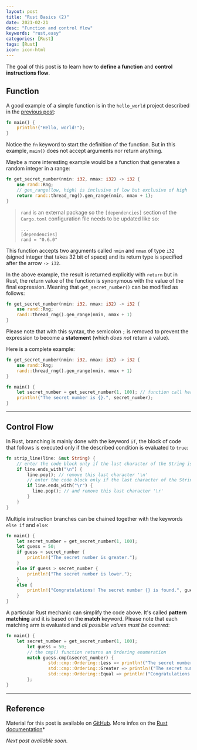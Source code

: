 ```yaml
---
layout: post
title: "Rust Basics (2)"
date: 2021-02-21
desc: "Function and control flow"
keywords: "rust,easy"
categories: [Rust]
tags: [Rust]
icon: icon-html
---
```


The goal of this post is to learn how to **define a function** and **control instructions flow**.

## Function

A good example of a simple function is in the `hello_world` project described in the [previous post](https://guillaumefavelier.github.io/rust/2021/02/13/rust_basics_1.html):

```rust
fn main() {
    println!("Hello, world!");
}
```

Notice the `fn` keyword to start the definition of the function. But in this example,
`main()` does not accept arguments nor return anything.

Maybe a more interesting example would be a function that generates a random integer
in a range:

```rust
fn get_secret_number(nmin: i32, nmax: i32) -> i32 {
    use rand::Rng;
    // gen_range(low, high) is inclusive of low but exclusive of high
    return rand::thread_rng().gen_range(nmin, nmax + 1);
}
```
> `rand` is an external package so the `[dependencies]` section of the `Cargo.toml` configuration file needs
> to be updated like so:
> ```
> ...
> [dependencies]
> rand = "0.6.0"
> ```

This function accepts two arguments called `nmin` and `nmax` of type `i32` (signed integer that takes 32 bit of space)
and its return type is specified after the arrow `-> i32`.

In the above example, the result is returned explicitly with `return` but in Rust, the return value of
the function is synonymous with the value of the final expression. Meaning that `get_secret_number()`
can be modified as follows:

```rust
fn get_secret_number(nmin: i32, nmax: i32) -> i32 {
    use rand::Rng;
    rand::thread_rng().gen_range(nmin, nmax + 1)
}
```

Please note that with this syntax, the semicolon `;` is removed to prevent the expression to become a 
**statement** (which *does not* return a value).

Here is a complete example:

```rust
fn get_secret_number(nmin: i32, nmax: i32) -> i32 {
    use rand::Rng;
    rand::thread_rng().gen_range(nmin, nmax + 1)
}

fn main() {
    let secret_number = get_secret_number(1, 100); // function call here!
    println!("The secret number is {}.", secret_number);
}
```
---

## Control Flow

In Rust, branching is mainly done with the keyword `if`, the block of code that follows
is executed only if the described condition is evaluated to `true`:

```rust
fn strip_line(line: &mut String) {
    // enter the code block only if the last character of the String is '\n'
    if line.ends_with("\n") {
        line.pop(); // remove this last character '\n'
        // enter the code block only if the last character of the String is '\r'
        if line.ends_with("\r") {
          line.pop(); // and remove this last character '\r'
        }
    }
}
```

Multiple instruction branches can be chained together with the keywords `else if` and `else`:

```rust
fn main() {
    let secret_number = get_secret_number(1, 100);
    let guess = 50;
    if guess < secret_number {
        println!("The secret number is greater.");
    }
    else if guess > secret_number {
        println!("The secret number is lower.");
    }
    else {
        println!("Congratulations! The secret number {} is found.", guess);
    }
}
```

A particular Rust mechanic can simplify the code above. It's called **pattern matching**
and it is based on the **match** keyword. Please note that each matching arm is evaluated
and *all possible values must be covered*:

```rust
fn main() {
    let secret_number = get_secret_number(1, 100);
		let guess = 50;
		// the cmp() function returns an Ordering enumeration
		match guess.cmp(&secret_number) {
				std::cmp::Ordering::Less => println!("The secret number is greater."),
				std::cmp::Ordering::Greater => println!("The secret number is lower."),
				std::cmp::Ordering::Equal => println!("Congratulations! The secret number {} is found.", guess),
		};
}
```
---

## Reference

Material for this post is available on [GitHub](https://github.com/GuillaumeFavelier/blog_rust_basics_2).
More infos on the [Rust documentation](https://doc.rust-lang.org)*

*Next post available soon.*
